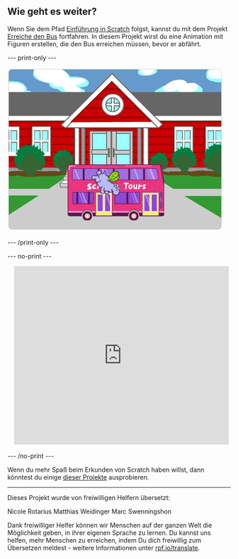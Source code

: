 ## Wie geht es weiter?

Wenn Sie dem Pfad [Einführung in Scratch](https://projects.raspberrypi.org/de-DE/pathways/scratch-intro) folgst, kannst du mit dem Projekt [Erreiche den Bus](https://projects.raspberrypi.org/de-DE/projects/catch-the-bus) fortfahren. In diesem Projekt wirst du eine Animation mit Figuren erstellen, die den Bus erreichen müssen, bevor er abfährt.

--- print-only ---

![Das Projekt „Erreiche den Bus“.](images/scratch-tour-bus.png)

--- /print-only ---

--- no-print ---

<div class="scratch-preview" style="margin-left: 15px;">
  <iframe allowtransparency="true" width="485" height="402" src="https://scratch.mit.edu/projects/embed/724160134/?autostart=false" frameborder="0"></iframe>
</div>

--- /no-print ---

Wenn du mehr Spaß beim Erkunden von Scratch haben willst, dann könntest du einige [dieser Projekte](https://projects.raspberrypi.org/de-DE/projects?software%5B%5D=scratch&curriculum%5B%5D=%201) ausprobieren.

***

Dieses Projekt wurde von freiwilligen Helfern übersetzt:

Nicole Rotarius
Matthias Weidinger
Marc Swenningshon

Dank freiwilliger Helfer können wir Menschen auf der ganzen Welt die Möglichkeit geben, in ihrer eigenen Sprache zu lernen. Du kannst uns helfen, mehr Menschen zu erreichen, indem Du dich freiwillig zum Übersetzen meldest - weitere Informationen unter [rpf.io/translate](https://rpf.io/translate).
